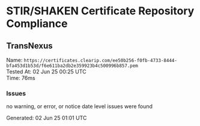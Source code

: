 # STIR/SHAKEN Certificate Repository Compliance

## TransNexus

Name: `https://certificates.clearip.com/ee50b256-f0fb-4733-8444-bfa453d1b53d/f6e611ba2db2e359923b4c500996b857.pem`\
Tested At: 02 Jun 25 00:25 UTC\
Time: 76ms

### Issues

no warning, or error, or notice date level issues were found

Generated: 02 Jun 25 01:01 UTC